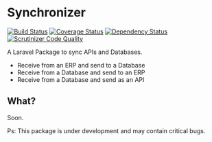 Synchronizer
=============

[![Build Status](https://travis-ci.org/algorit/synchronizer.png?branch=master)](https://travis-ci.org/algorit/synchronizer) [![Coverage Status](https://coveralls.io/repos/algorit/synchronizer/badge.png?branch=master)](https://coveralls.io/r/algorit/synchronizer?branch=master) [![Dependency Status](https://www.versioneye.com/user/projects/53350fb07bae4bb0ec000664/badge.png)](https://www.versioneye.com/user/projects/53350fb07bae4bb0ec000664) [![Scrutinizer Code Quality](https://scrutinizer-ci.com/g/algorit/synchronizer/badges/quality-score.png?s=3a8acea963f7b17c949b221edf88ffca05065abe)](https://scrutinizer-ci.com/g/algorit/synchronizer/)

A Laravel Package to sync APIs and Databases.

* Receive from an ERP and send to a Database
* Receive from a Database and send to an ERP
* Receive from a Database and send as an API

## What?

Soon.

Ps: This package is under development and may contain critical bugs.
